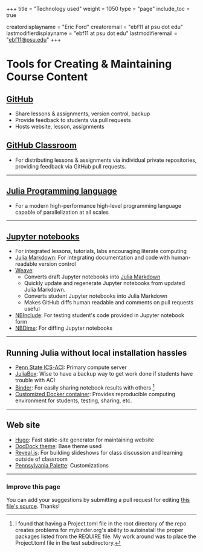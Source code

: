 +++
title = "Technology used"
weight = 1050
type = "page"
include_toc = true

creatordisplayname = "Eric Ford"
creatoremail = "ebf11 at psu dot edu"
lastmodifierdisplayname = "ebf11 at psu dot edu"
lastmodifieremail = "ebf11@psu.edu"
+++

# Tools for Creating & Maintaining Course Content

## [GitHub](https://github.com/PsuAstro528)

- Share lessons & assignments, version control, backup
- Provide feedback to students via pull requests
- Hosts website, lesson, assignments


## [GitHub Classroom](https://classroom.github.com/)

- For distributing lessons & assignments via individual private repositories, providing feedback via GitHub pull requests.

---
## [Julia Programming language](https://julialang.org/)

- For a modern high-performance high-level programming language capable of parallelization at all scales

---
## [Jupyter notebooks](https://jupyter.org/)

- For integrated lessons, tutorials, labs encouraging literate computing
- [Julia Markdown](https://docs.julialang.org/en/latest/stdlib/Markdown/): For integrating documentation and code with human-readable version control
- [Weave](https://github.com/mpastell/Weave.jl):
   + Converts draft Jupyter notebooks into [Julia Markdown](https://docs.julialang.org/en/latest/stdlib/Markdown/)
   + Quickly update and regenerate Jupyter notebooks from updated Julia Markdown.
   + Converts student Jupyter notebooks into Julia Markdown
   + Makes GitHub diffs human readable and comments on pull requests useful
- [NBInclude](https://github.com/stevengj/NBInclude.jl): For testing student's code provided in Jupyter notebook form
- [NBDime](https://github.com/jupyter/nbdime#installation): For diffing Jupyter notebooks

---
## Running Julia without local installation hassles

- [Penn State ICS-ACI](http://portal.aci.ics.psu.edu/): Primary compute server
- [JuliaBox](https://juliabox.com/): Wise to have a backup way to get work done if students have trouble with ACI
- [Binder](https://mybinder.org): For easily sharing notebook results with others [^1]
- [Customized Docker container](https://hub.docker.com/r/psuastro528/notebook):  Provides reproducible computing environment for students, testing, sharing, etc.

[^1]:  I found that having a Project.toml file in the root directory of the repo creates problems for mybinder.org's ability to autoinstall the proper packages listed from the REQUIRE file.  My work around was to place the Project.toml file in the test subdirectory.
---
## Web site

- [Hugo](https://gohugo.io/): Fast static-site generator for maintaining website
- [DocDock theme](https://github.com/vjeantet/hugo-theme-docdock):  Base theme used
- [Reveal.js](https://github.com/hakimel/reveal.js/):  For building slideshows for class discussion and learning outside of classroom
- [Pennsylvania Palette](https://sites.psu.edu/liberalartscommunications/visual-identity/colors/): Customizations

---

### Improve this page
You can add your suggestions by submitting a pull request for editing [this file's source](https://github.com/PsuAstro528/Spring2019-website-src/blob/master/content/tools_used/tools_used.md).  Thanks!

